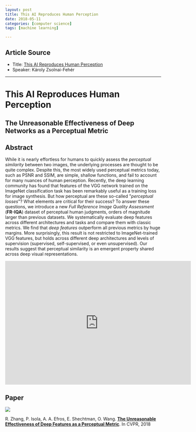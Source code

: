```yaml
---
layout: post
title: This AI Reproduces Human Perception 
date: 2018-05-11
categories: [computer science]
tags: [machine learning]

---
```


## Article Source
* Title: [This AI Reproduces Human Perception](https://www.youtube.com/watch?v=DglrYx9F3UU)
* Speaker: Károly Zsolnai-Fehér

---


# This AI Reproduces Human Perception

## The Unreasonable Effectiveness of Deep Networks as a Perceptual Metric

## Abstract

While it is nearly effortless for humans to quickly assess the *perceptual similarity* between two images, the underlying processes are thought to be quite complex. Despite this, the most widely used perceptual metrics today, such as PSNR and SSIM, are simple, shallow functions, and fail to account for many nuances of human perception. Recently, the deep learning community has found that features of the VGG network trained on the ImageNet classification task has been remarkably useful as a training loss for image synthesis. But how perceptual are these so-called "*perceptual losses*"? What elements are critical for their success? To answer these questions, we introduce a new *Full Reference Image Quality Assessment* (**FR-IQA**) dataset of perceptual human judgments, orders of magnitude larger than previous datasets. We systematically evaluate deep features across different architectures and tasks and compare them with classic metrics. We find that *deep features* outperform all previous metrics by huge margins. More surprisingly, this result is not restricted to ImageNet-trained VGG features, but holds across different deep architectures and levels of supervision (supervised, self-supervised, or even unsupervised). Our results suggest that perceptual similarity is an emergent property shared across deep visual representations.

<iframe width="600" height="400" src="https://www.youtube.com/embed/DglrYx9F3UU" frameborder="0" allow="autoplay; encrypted-media" allowfullscreen></iframe>

## Paper

[![](https://richzhang.github.io/PerceptualSimilarity/index_files/page1.png)](http://arxiv.org/abs/1801.03924)

R. Zhang, P. Isola, A. A. Efros, E. Shechtman, O. Wang. [**The Unreasonable Effectiveness of Deep Features as a Perceptual Metric**](http://arxiv.org/abs/1801.03924). In CVPR, 2018